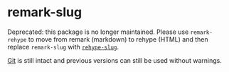 # remark-slug

Deprecated: this package is no longer maintained.
Please use `remark-rehype` to move from remark (markdown) to rehype (HTML)
and then replace `remark-slug` with
[`rehype-slug`](https://github.com/rehypejs/rehype-slug).

[Git][] is still intact and previous versions can still be used without warnings.

[git]: https://github.com/remarkjs/remark-slug/tree/5c5298a
